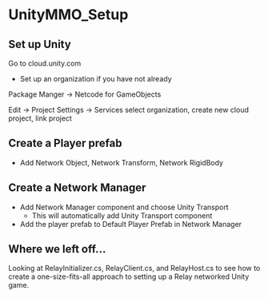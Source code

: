 # UnityMMO_Setup

## Set up Unity

Go to cloud.unity.com
+ Set up an organization if you have not already

Package Manger -> Netcode for GameObjects

Edit -> Project Settings -> Services
select organization, create new cloud project, link project


## Create a Player prefab

+ Add Network Object, Network Transform, Network RigidBody

## Create a Network Manager

+ Add Network Manager component and choose Unity Transport
	+ This will automatically add Unity Transport component
+ Add the player prefab to Default Player Prefab in Network Manager



## Where we left off...
Looking at RelayInitializer.cs, RelayClient.cs, and RelayHost.cs to see how to create a one-size-fits-all approach to setting up a Relay networked Unity game.
